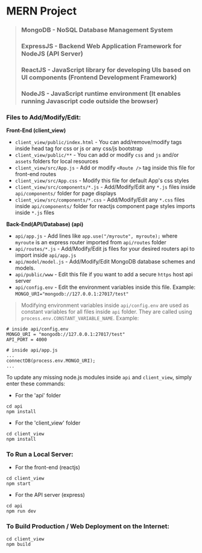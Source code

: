 # MERN Project
> ### MongoDB - NoSQL Database Management System
> ### ExpressJS - Backend Web Application Framework for NodeJS (API Server)
> ### ReactJS - JavaScript library for developing UIs based on UI components (Frontend Development Framework)
> ### NodeJS - JavaScript runtime environment (It enables running Javascript code outside the browser)

### Files to Add/Modify/Edit:
**Front-End (client_view)**
- `client_view/public/index.html` - You can add/remove/modify tags inside head tag for css or js or any css/js bootstrap
- `client_view/public/**` - You can add or modify `css` and `js` and/or `assets` folders for local resources
- `client_view/src/App.js` - Add or modify `<Route />` tag inside this file for front-end routes
- `client_view/src/App.css` - Modify this file for default App's css styles
- `client_view/src/components/*.js` - Add/Modify/Edit any `*.js` files inside `api/components/` folder for page displays
- `client_view/src/components/*.css` - Add/Modify/Edit any `*.css` files inside `api/components/` folder for reactjs component page styles imports inside `*.js` files

**Back-End(API/Database) (api)**
- `api/app.js` - Add lines like `app.use("/myroute", myroute);` where `myroute` is an express router imported from `api/routes` folder
- `api/routes/*.js` - Add/Modify/Edit js files for your desired routers api to import inside `api/app.js`
- `api/model/model.js` - Add/Modify/Edit MongoDB database schemes and models. 
- `api/public/www` - Edit this file if you want to add a secure `https` host api server
- `api/config.env` - Edit the environment variables inside this file. Example: `MONGO_URI="mongodb://127.0.0.1:27017/test"`
> Modifying environment variables inside `api/config.env` are used as constant variables for all files inside `api` folder. They are called using `process.env.CONSTANT_VARIABLE_NAME`. Example:
```
# inside api/config.env
MONGO_URI = "mongodb://127.0.0.1:27017/test"
API_PORT = 4000
```
```
# inside api/app.js
...
connectDB(process.env.MONGO_URI);
...
```
To update any missing node.js modules
inside `api` and `client_view`,
simply enter these commands:
- For the 'api' folder
```
cd api
npm install
```
- For the 'client_view' folder
```
cd client_view
npm install
```

### To Run a Local Server:
- For the front-end (reactjs)
```
cd client_view
npm start
```
- For the API server (express)
```
cd api
npm run dev
```

### To Build Production / Web Deployment on the Internet:
```
cd client_view
npm build
```

